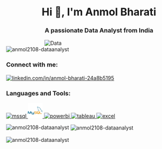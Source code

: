 <h1 align="center">Hi 👋, I'm Anmol Bharati</h1>
<h3 align="center">A passionate Data Analyst from India</h3>

<img align="right" alt ="Data" width="400" src="https://capturly.com/blog/wp-content/uploads/2018/02/Data-Website-Analytics.gif">


<p align="left"> <img src="https://komarev.com/ghpvc/?username=anmol2108-dataanalyst&label=Profile%20views&color=0e75b6&style=flat" alt="anmol2108-dataanalyst" /> </p>

<h3 align="left">Connect with me:</h3>
<p align="left">
<a href="https://linkedin.com/in/linkedin.com/in/anmol-bharati-24a8b5195" target="blank"><img align="center" src="https://raw.githubusercontent.com/rahuldkjain/github-profile-readme-generator/master/src/images/icons/Social/linked-in-alt.svg" alt="linkedin.com/in/anmol-bharati-24a8b5195" height="30" width="40" /></a>
</p>

<h3 align="left">Languages and Tools:</h3>
<p align="left"> 
  <a href="https://www.microsoft.com/en-us/sql-server" target="_blank" rel="noreferrer"> 
    <img src="https://www.svgrepo.com/show/303229/microsoft-sql-server-logo.svg" alt="mssql" width="40" height="40"/> 
  </a> 
  <a href="https://www.mysql.com/" target="_blank" rel="noreferrer"> 
    <img src="https://raw.githubusercontent.com/devicons/devicon/master/icons/mysql/mysql-original-wordmark.svg" alt="mysql" width="40" height="40"/> 
  </a>
  <a href="https://powerbi.microsoft.com/" target="_blank" rel="noreferrer"> 
    <img src="https://encrypted-tbn0.gstatic.com/images?q=tbn:ANd9GcTdt-G5CLjUtlbfsJsf7m9HmyByqxjT4I_9pA&s" alt="powerbi" width="40" height="40"/> 
  </a>
  <a href="https://www.tableau.com/" target="_blank" rel="noreferrer"> 
    <img src="https://analyticstraininghub.com/wp-content/uploads/2020/10/icon-tableau.png" alt="tableau" width="40" height="40"/> 
  </a>
  <a href="https://www.microsoft.com/en-us/microsoft-365/excel" target="_blank" rel="noreferrer"> 
    <img src="https://download.logo.wine/logo/Microsoft_Excel/Microsoft_Excel-Logo.wine.png" alt="excel" width="40" height="40"/> 
  </a>
</p>

<p><img align="left" src="https://github-readme-stats.vercel.app/api/top-langs?username=anmol2108-dataanalyst&show_icons=true&locale=en&layout=compact" alt="anmol2108-dataanalyst" /></p>

<p>&nbsp;<img align="center" src="https://github-readme-stats.vercel.app/api?username=anmol2108-dataanalyst&show_icons=true&locale=en" alt="anmol2108-dataanalyst" /></p>

<p><img align="center" src="https://github-readme-streak-stats.herokuapp.com/?user=anmol2108-dataanalyst&" alt="anmol2108-dataanalyst" /></p>
